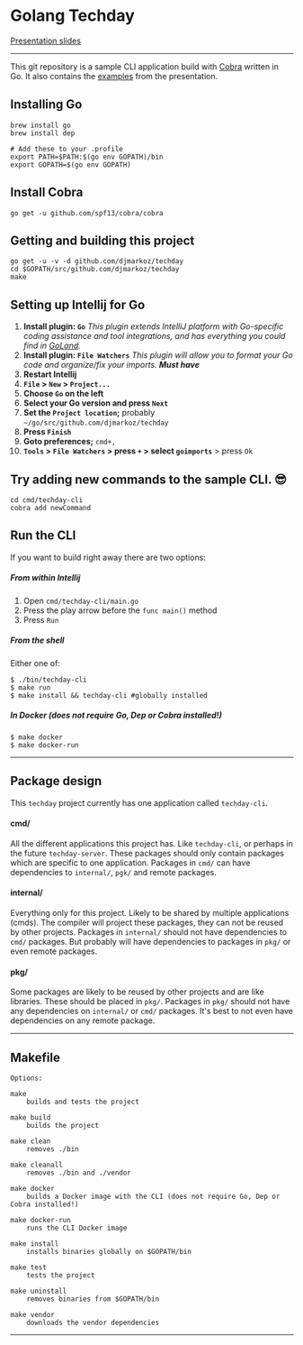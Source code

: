 # Golang Techday

[Presentation slides]

----

This git repository is a sample CLI application build with [Cobra] written in Go. 
It also contains the [examples](docs/presentation/src) from the presentation.
 
## Installing Go

```
brew install go
brew install dep

# Add these to your .profile
export PATH=$PATH:$(go env GOPATH)/bin
export GOPATH=$(go env GOPATH)
```

## Install Cobra
``` 
go get -u github.com/spf13/cobra/cobra
```

## Getting and building this project
```
go get -u -v -d github.com/djmarkoz/techday 
cd $GOPATH/src/github.com/djmarkoz/techday
make
```

## Setting up Intellij for Go
1. **Install plugin: `Go`** _This plugin extends IntelliJ platform with Go-specific coding assistance and tool integrations, and has everything you could find in [GoLand]._
2. **Install plugin: `File Watchers`** _This plugin will allow you to format your Go code and organize/fix your imports. **Must have**_
2. **Restart Intellij**
3. **`File` > `New` > `Project...`**
4. **Choose `Go` on the left**
5. **Select your Go version and press `Next`**
6. **Set the `Project location`;** probably `~/go/src/github.com/djmarkoz/techday` 
7. **Press `Finish`**
8. **Goto preferences;** `cmd+,`
9. **`Tools` > `File Watchers` > press `+` > select `goimports`** > press `Ok`

## Try adding new commands to the sample CLI. 😎

```
cd cmd/techday-cli
cobra add newCommand
```

## Run the CLI

If you want to build right away there are two options:

##### From within Intellij

1. Open `cmd/techday-cli/main.go`
2. Press the play arrow before the `func main()` method 
3. Press `Run`

##### From the shell

Either one of:

```
$ ./bin/techday-cli
$ make run
$ make install && techday-cli #globally installed
```

##### In Docker (does not require Go, Dep or Cobra installed!)

```
$ make docker
$ make docker-run
```
----

## Package design

This `techday` project currently has one application called `techday-cli`.

#### cmd/

All the different applications this project has. Like `techday-cli`, or perhaps in the future `techday-server`. These packages should only contain packages which are specific to one application. Packages in `cmd/` can have dependencies to `internal/`, `pgk/` and remote packages.

#### internal/

Everything only for this project. Likely to be shared by multiple applications (cmds). The compiler will project these packages, they can not be reused by other projects. Packages in `internal/` should not have dependencies to `cmd/` packages. But probably will have dependencies to packages in `pkg/` or even remote packages. 

#### pkg/ 

Some packages are likely to be reused by other projects and are like libraries. These should be placed in `pkg/`.  Packages in `pkg/` should not have any dependencies on `internal/` or `cmd/` packages. It's best to not even have dependencies on any remote package.    

----

## Makefile

```
Options:

make
    builds and tests the project
    
make build
    builds the project
    
make clean
    removes ./bin
        
make cleanall
    removes ./bin and ./vendor    

make docker
    builds a Docker image with the CLI (does not require Go, Dep or Cobra installed!)
    
make docker-run
    runs the CLI Docker image
        
make install
    installs binaries globally on $GOPATH/bin
    
make test
    tests the project
    
make uninstall
    removes binaries from $GOPATH/bin
    
make vendor
    downloads the vendor dependencies
```
----

[Cobra]: https://github.com/spf13/cobra
[Docker environment]: https://docs.docker.com/engine
[Go environment]: https://golang.org/doc/install
[GoLand]: https://www.jetbrains.com/go/
[Presentation slides]: https://go-talks.appspot.com/github.com/djmarkoz/techday/docs/presentation/techday.slide
